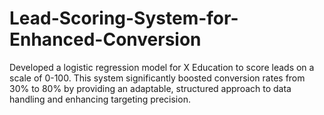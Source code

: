 # Lead-Scoring-System-for-Enhanced-Conversion
Developed a logistic regression model for X Education to score leads on a scale of 0-100. This system significantly boosted conversion rates from 30% to 80% by providing an adaptable, structured approach to data handling and enhancing targeting precision.
